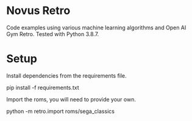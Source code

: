 # Novus Retro

Code examples using various machine learning algorithms and Open AI Gym Retro. Tested with Python 3.8.7. 

# Setup
Install dependencies from the requirements file.

pip install -f requirements.txt

Import the roms, you will need to provide your own.

python -m retro.import roms/sega_classics
